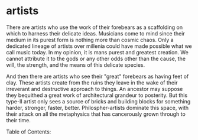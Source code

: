 # artists

There are artists who use the work of their forebears as a scaffolding on which to harness their delicate ideas. Musicians come to mind since their medium in its purest form is nothing more than cosmic chaos. Only a dedicated lineage of artists over millenia could have made possible what we call music today. In my opinion, it is mans purest and greatest creation. We cannot attribute it to the gods or any other odds other than the cause, the will, the strength, and the means of this delicate species.

And then there are artists who see their "great" forebears as having feet of clay. These artists create from the ruins they leave in the wake of their irreverant and destructive approach to things. An ancestor may suppose they bequithed a great work of architectural grandeur to posterity. But this type-II artist only sees a source of bricks and building blocks for something harder, stronger, faster, better. Philospher-artists dominate this space, with their attack on all the metaphysics that has cancerously grown through to their time.

Table of Contents:

```{tableofcontents}
```
